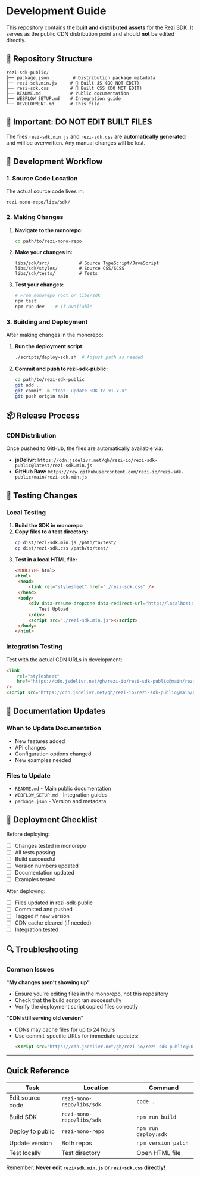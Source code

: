 <!-- @format -->

# Development Guide

This repository contains the **built and distributed assets** for the Rezi SDK.
It serves as the public CDN distribution point and should **not** be edited directly.

## 📁 Repository Structure

```
rezi-sdk-public/
├── package.json         # Distribution package metadata
├── rezi-sdk.min.js     # 🚫 Built JS (DO NOT EDIT)
├── rezi-sdk.css        # 🚫 Built CSS (DO NOT EDIT)
├── README.md           # Public documentation
├── WEBFLOW_SETUP.md    # Integration guide
└── DEVELOPMENT.md      # This file
```

## 🚨 Important: DO NOT EDIT BUILT FILES

The files `rezi-sdk.min.js` and `rezi-sdk.css` are **automatically generated** and will be overwritten. Any manual changes will be lost.

## 🔄 Development Workflow

### 1. Source Code Location

The actual source code lives in:

```
rezi-mono-repo/libs/sdk/
```

### 2. Making Changes

1. **Navigate to the monorepo:**

   ```bash
   cd path/to/rezi-mono-repo
   ```

2. **Make your changes in:**

   ```
   libs/sdk/src/           # Source TypeScript/JavaScript
   libs/sdk/styles/        # Source CSS/SCSS
   libs/sdk/tests/         # Tests
   ```

3. **Test your changes:**
   ```bash
   # From monorepo root or libs/sdk
   npm test
   npm run dev    # If available
   ```

### 3. Building and Deployment

After making changes in the monorepo:

1. **Run the deployment script:**

   ```bash
   ./scripts/deploy-sdk.sh  # Adjust path as needed
   ```

2. **Commit and push to rezi-sdk-public:**
   ```bash
   cd path/to/rezi-sdk-public
   git add .
   git commit -m "feat: update SDK to v1.x.x"
   git push origin main
   ```

## 📦 Release Process

### CDN Distribution

Once pushed to GitHub, the files are automatically available via:

- **jsDelivr:** `https://cdn.jsdelivr.net/gh/rezi-io/rezi-sdk-public@latest/rezi-sdk.min.js`
- **GitHub Raw:** `https://raw.githubusercontent.com/rezi-io/rezi-sdk-public/main/rezi-sdk.min.js`

## 🧪 Testing Changes

### Local Testing

1. **Build the SDK in monorepo**
2. **Copy files to a test directory:**
   ```bash
   cp dist/rezi-sdk.min.js /path/to/test/
   cp dist/rezi-sdk.css /path/to/test/
   ```
3. **Test in a local HTML file:**
   ```html
   <!DOCTYPE html>
   <html>
   	<head>
   		<link rel="stylesheet" href="./rezi-sdk.css" />
   	</head>
   	<body>
   		<div data-resume-dropzone data-redirect-url="http://localhost:3000">
   			Test Upload
   		</div>
   		<script src="./rezi-sdk.min.js"></script>
   	</body>
   </html>
   ```

### Integration Testing

Test with the actual CDN URLs in development:

```html
<link
	rel="stylesheet"
	href="https://cdn.jsdelivr.net/gh/rezi-io/rezi-sdk-public@main/rezi-sdk.css"
/>
<script src="https://cdn.jsdelivr.net/gh/rezi-io/rezi-sdk-public@main/rezi-sdk.min.js"></script>
```

## 📝 Documentation Updates

### When to Update Documentation

- New features added
- API changes
- Configuration options changed
- New examples needed

### Files to Update

- `README.md` - Main public documentation
- `WEBFLOW_SETUP.md` - Integration guides
- `package.json` - Version and metadata

## 🚀 Deployment Checklist

Before deploying:

- [ ] Changes tested in monorepo
- [ ] All tests passing
- [ ] Build successful
- [ ] Version numbers updated
- [ ] Documentation updated
- [ ] Examples tested

After deploying:

- [ ] Files updated in rezi-sdk-public
- [ ] Committed and pushed
- [ ] Tagged if new version
- [ ] CDN cache cleared (if needed)
- [ ] Integration tested

## 🔍 Troubleshooting

### Common Issues

**"My changes aren't showing up"**

- Ensure you're editing files in the monorepo, not this repository
- Check that the build script ran successfully
- Verify the deployment script copied files correctly

**"CDN still serving old version"**

- CDNs may cache files for up to 24 hours
- Use commit-specific URLs for immediate updates:
  ```html
  <script src="https://cdn.jsdelivr.net/gh/rezi-io/rezi-sdk-public@COMMIT_HASH/rezi-sdk.min.js"></script>
  ```

---

## Quick Reference

| Task             | Location                  | Command              |
| ---------------- | ------------------------- | -------------------- |
| Edit source code | `rezi-mono-repo/libs/sdk` | `code .`             |
| Build SDK        | `rezi-mono-repo/libs/sdk` | `npm run build`      |
| Deploy to public | `rezi-mono-repo`          | `npm run deploy:sdk` |
| Update version   | Both repos                | `npm version patch`  |
| Test locally     | Test directory            | Open HTML file       |

Remember: **Never edit `rezi-sdk.min.js` or `rezi-sdk.css` directly!**
